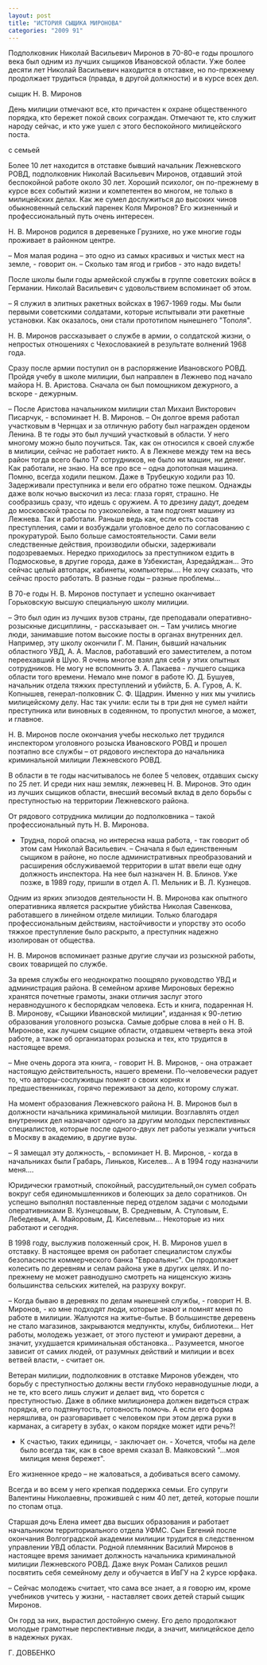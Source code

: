 ```yaml
---
layout: post
title: "ИСТОРИЯ СЫЩИКА МИРОНОВА"
categories: "2009 91"
---
```


Подполковник Николай Васильевич Миронов в 70-80-е годы прошлого века был одним из лучших сыщиков Ивановской области. Уже более десяти лет Николай Васильевич находится в отставке, но по-прежнему продолжает трудиться (правда, в другой должности) и в курсе всех дел.

сыщик Н. В. Миронов

День милиции отмечают все, кто причастен к охране общественного порядка, кто бережет покой своих сограждан. Отмечают те, кто служит народу сейчас, и кто уже ушел с этого беспокойного милицейского поста.

с семьей

Более 10 лет находится в отставке бывший начальник Лежневского РОВД, подполковник Николай Васильевич Миронов, отдавший этой беспокойной работе около 30 лет. Хороший психолог, он по-прежнему в курсе всех событий жизни и компетентен во многом, не только в милицейских делах. Как же сумел дослужиться до высоких чинов обыкновенный сельский паренек Коля Миронов? Его жизненный и профессиональный путь очень интересен.

Н. В. Миронов родился в деревеньке Грузнихе, но уже многие годы проживает в районном центре.

– Моя малая родина – это одно из самых красивых и чистых мест на земле, - говорит он. – Сколько там ягод и грибов - это надо видеть!

После школы были годы армейской службы в группе советских войск в Германии. Николай Васильевич с удовольствием вспоминает об этом.

– Я служил в элитных ракетных войсках в 1967-1969 годы. Мы были первыми советскими солдатами, которые испытывали эти ракетные установки. Как оказалось, они стали прототипом нынешнего "Тополя".

Н. В. Миронов рассказывает о службе в армии, о солдатской жизни, о непростых отношениях с Чехословакией в результате волнений 1968 года.

Сразу после армии поступил он в распоряжение Ивановского РОВД. Пройдя учебу в школе милиции, был направлен в Лежнево под начало майора Н. В. Аристова. Сначала он был помощником дежурного, а вскоре - дежурным.

– После Аристова начальником милиции стал Михаил Викторович Писарчук, - вспоминает Н. В. Миронов. – Он долгое время работал участковым в Чернцах и за отличную работу был награжден орденом Ленина. В те годы это был лучший участковый в области. У него многому можно было поучиться. Так, как он относился к своей службе в милиции, сейчас не работает никто. А в Лежневе между тем на весь район тогда всего было 17 сотрудников, не было ни машин, ни денег. Как работали, не знаю. На все про все – одна допотопная машина. Помню, всегда ходили пешком. Даже в Трубецкую ходили раз 10. Задерживали преступника и вели его обратно тоже пешком. Однажды даже волк ночью выскочил из леса: глаза горят, страшно. Не сообразишь сразу, что идешь с оружием. А то дрезину дадут, доедем до московской трассы по узкоколейке, а там подгонят машину из Лежнева. Так и работали. Раньше ведь как, если есть состав преступления, сами и возбуждали уголовное дело по согласованию с прокуратурой. Было больше самостоятельности. Сами вели следственные действия, производили обыски, задерживали подозреваемых. Нередко приходилось за преступником ездить в Подмосковье, в другие города, даже в Узбекистан, Азредайджан… Это сейчас целый автопарк, кабинеты, компьютеры…. Не хочу сказать, что сейчас просто работать. В разные годы – разные проблемы…

В 70-е годы Н. В. Миронов поступает и успешно оканчивает Горьковскую высшую специальную школу милиции.

– Это был один из лучших вузов страны, где преподавали оперативно-розыскные дисциплины, - рассказывает он. – Там учились многие люди, занимавшие потом высокие посты в органах внутренних дел. Например, эту школу окончили Г. М. Панин, бывший начальник областного УВД, А. А. Маслов, работавший его заместителем, а потом переехавший в Шую. Я очень многое взял для себя у этих опытных сотрудников. Не могу не вспомнить Э. А. Пакаева - лучшего сыщика области того времени. Немало мне помог в работе Ю. Д. Бушуев, начальник отдела тяжких преступлений и убийств, Б. А. Гуров, А. К. Копнышев, генерал-полковник С. Ф. Щадрин. Именно у них мы учились милицейскому делу. Нас так учили: если ты в три дня не сумел найти преступника или виновных в содеянном, то пропустил многое, а может, и главное.

Н. В. Миронов после окончания учебы несколько лет трудился инспектором уголовного розыска Ивановского РОВД и прошел поэтапно все службы – от рядового инспектора до начальника криминальной милиции Лежневского РОВД.

В области в те годы насчитывалось не более 5 человек, отдавших сыску по 25 лет. И среди них наш земляк, лежневец Н. В. Миронов. Это один из лучших сыщиков области, внесший весомый вклад в дело борьбы с преступностью на территории Лежневского района.

От рядового сотрудника милиции до подполковника – такой профессиональный путь Н. В. Миронова.

- Трудна, порой опасна, но интересна наша работа, - так говорит об этом сам Николай Васильевич. – Сначала я был единственным сыщиком в районе, но после административных преобразований и расширения обслуживаемой территории в штат ввели еще одну должность инспектора. На нее был назначен Н. В. Блинов. Уже позже, в 1989 году, пришли в отдел А. П. Мельник и В. Л. Кузнецов.

Одним из ярких эпизодов деятельности Н. В. Миронова как опытного оперативника является раскрытие убийства Николая Савенкова, работавшего в линейном отделе милиции. Только благодаря профессиональным действиям, настойчивости и упорству это особо тяжкое преступление было раскрыто, а преступник надежно изолирован от общества.

Н. В. Миронов вспоминает разные другие случаи из розыскной работы, своих товарищей по службе.

За время службы его неоднократно поощряло руководство УВД и администрация района. В семейном архиве Мироновых бережно хранятся почетные грамоты, знаки отличия заслуг этого неравнодушного к беспорядкам человека. Есть и книга, подаренная Н. В. Миронову, «Сыщики Ивановской милиции", изданная к 90-летию образования уголовного розыска. Самые добрые слова в ней о Н. В. Миронове, как лучшем сыщике области, отдавшем четверть века этой работе, а также об организаторах розыска и тех, кто трудится в настоящее время.

– Мне очень дорога эта книга, - говорит Н. В. Миронов, - она отражает настоящую действительность, нашего времени. По-человечески радует то, что авторы-сослуживцы помнят о своих корнях и предшественниках, горячо переживают за дело, которому служат.

На момент образования Лежневского района Н. В. Миронов был в должности начальника криминальной милиции. Возглавлять отдел внутренних дел назначают одного за другим молодых перспективных специалистов, которые после одного-двух лет работы уезжали учиться в Москву в академию, в другие вузы.

– Я замещал эту должность, - вспоминает Н. В. Миронов, - когда в начальниках были Грабарь, Линьков, Киселев… А в 1994 году назначили меня….

Юридически грамотный, спокойный, рассудительный,он сумел собрать вокруг себя единомышленников и болеющих за дело соратников. Он успешно выполнял поставленные перед отделом задачи с молодыми оперативниками В. Кузнецовым, В. Средневым, А. Стуловым, Е. Лебедевым, А. Майоровым, Д. Киселевым… Некоторые из них работают и сегодня.

В 1998 году, выслужив положенный срок, Н. В. Миронов ушел в отставку. В настоящее время он работает специалистом службы безопасности коммерческого банка "Евроальянс". Он продолжает колесить по деревням и селам района уже в других целях. И по-прежнему не может равнодушно смотреть на нищенскую жизнь большинства сельских жителей, на разруху вокруг.

– Когда бываю в деревнях по делам нынешней службы, - говорит Н. В. Миронов, - ко мне подходят люди, которые знают и помнят меня по работе в милиции. Жалуются на житье-бытье. В большинстве деревень не стало магазинов, закрываются медпункты, клубы, библиотеки… Нет работы, молодежь уезжает, от этого пустеют и умирают деревни, а значит, ухудшается криминальная обстановка… Разумеется, многое зависит от самих людей, от разумных действий и милиции и всех ветвей власти, - считает он.

Ветеран милиции, подполковник в отставке Миронов убежден, что борьбу с преступностью должны вести глубоко неравнодушные люди, а не те, кто всего лишь служит и делает вид, что борется с преступностью. Даже в облике милиционера должен видеться страж порядка, его подтянутость, готовность помочь. А если его форма неряшлива, он разговаривает с человеком при этом держа руки в карманах, а сигарету в зубах, о каком порядке может идти речь?!

- К счастью, таких единицы, - заключает он. - Хочется, чтобы на деле было всегда так, как в свое время сказал В. Маяковский "…моя милиция меня бережет".

Его жизненное кредо – не жаловаться, а добиваться всего самому.

Всегда и во всем у него крепкая поддержка семьи. Его супруги Валентины Николаевны, прожившей с ним 40 лет, детей, которые пошли по стопам отца.

Старшая дочь Елена имеет два высших образования и работает начальником территориального отдела УФМС. Сын Евгений после окончания Волгоградской академии милиции трудится в следственном управлении УВД области. Родной племянник Василий Миронов в настоящее время занимает должность начальника криминальной милиции Лежневского РОВД. Даже внук Роман Салихов решил посвятить себя семейному делу и обучается в ИвГУ на 2 курсе юрфака.

– Сейчас молодежь считает, что сама все знает, а я говорю им, кроме учебников учитесь у жизни, - наставляет своих детей старый сыщик Миронов.

Он горд за них, вырастил достойную смену. Его дело продолжают молодые грамотные перспективные люди, а значит, милицейское дело в надежных руках.

Г. ДОВБЕНКО


